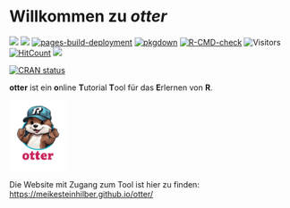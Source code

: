 
# Willkommen zu *otter*

<!-- badges: start -->

![](https://img.shields.io/github/r-package/v/MeikeSteinhilber/otter)
![](https://img.shields.io/github/license/MeikeSteinhilber/otter)
[![pages-build-deployment](https://github.com/MeikeSteinhilber/otter/actions/workflows/pages/pages-build-deployment/badge.svg)](https://github.com/MeikeSteinhilber/otter/actions/workflows/pages/pages-build-deployment)
[![pkgdown](https://github.com/MeikeSteinhilber/otter/actions/workflows/pkgdown.yaml/badge.svg)](https://github.com/MeikeSteinhilber/otter/actions/workflows/pkgdown.yaml)
[![R-CMD-check](https://github.com/MeikeSteinhilber/otter/actions/workflows/R-CMD-check-windows-macOs.yaml/badge.svg)](https://github.com/MeikeSteinhilber/otter/actions/workflows/R-CMD-check-windows-macOs.yaml)
![Visitors](https://api.visitorbadge.io/api/combined?path=https%3A%2F%2Fgithub.com%2FMeikeSteinhilber%2Fsprtt&label=GitHub%20Hits&countColor=%2337d67a&style=flat&labelStyle=none)
[![HitCount](https://hits.dwyl.com/MeikeSteinhilber/otter.svg)](https://hits.dwyl.com/MeikeSteinhilber/otter)
![](https://img.shields.io/github/commit-activity/y/MeikeSteinhilber/otter)

[![CRAN
status](https://www.r-pkg.org/badges/version/studyr)](https://cran.r-project.org/package=studyr)

<!-- badges: end -->

**otter** ist ein **o**nline **T**utorial **T**ool für das **E**rlernen
von **R**.

<img src="man/figures/otteR_pink.png" style="width:20.0%" />

Die Website mit Zugang zum Tool ist hier zu finden:
<https://meikesteinhilber.github.io/otter/>
